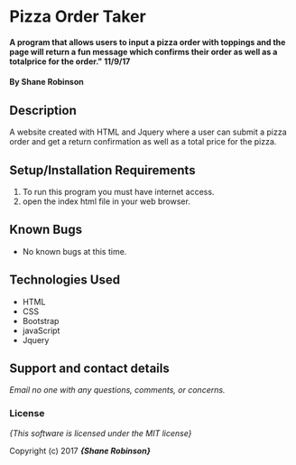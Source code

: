 # Pizza Order Taker

#### A program that allows users to input a pizza order with toppings and the page will return a fun message which confirms their order as well as a totalprice for the order." 11/9/17

#### By **Shane Robinson**

## Description

A website created with HTML and Jquery where a user can submit a pizza order and get a return confirmation as well as a total price for the pizza.

## Setup/Installation Requirements

1. To run this program you must have internet access.
2. open the index html file in your web browser.

## Known Bugs
* No known bugs at this time.

## Technologies Used
  * HTML
  * CSS
  * Bootstrap
  * javaScript
  * Jquery

## Support and contact details

_Email no one with any questions, comments, or concerns._

### License

*{This software is licensed under the MIT license}*

Copyright (c) 2017 **_{Shane Robinson}_**
